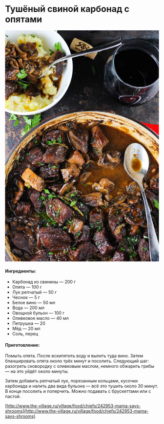 ﻿---
image: ../pics/e75d0885c6d4b269cbba44412527334f.jpg
---
# Тушёный свиной карбонад с опятами

![](../pics/e75d0885c6d4b269cbba44412527334f.jpg)

#### Ингредиенты:

* Карбонад из свинины — 200 г
* Опята — 100 г
* Лук репчатый — 50 г
* Чеснок — 5 г
* Белое вино — 50 мл
* Вода — 200 мл
* Овощной бульон — 100 г
* Оливковое масло — 40 мл
* Петрушка — 20
* Мёд — 20 мл
* Соль, перец

#### Приготовление:

Помыть опята. После вскипятить воду и вылить туда вино. Затем бланшировать опята около трёх минут и посолить. Следующий шаг: разогреть сковородку с оливковым маслом, немного обжарить грибы — на это уйдёт около минуты.

Затем добавить репчатый лук, порезанным кольцами, кусочки карбонада и налить два вида бульона — всё это тушить около 30 минут. В конце посолить и поперчить. Можно подавать с брускеттами или с пастой.

[http://www.the-village.ru/village/food/chiefs/242953-mama-says-shrooms](http://www.the-village.ru/village/food/chiefs/242953-mama-says-shrooms)

